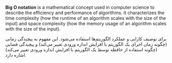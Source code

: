 **Big O notation**  is a mathematical concept used in computer science to describe the efficiency and performance of algorithms. 
It characterizes the time complexity (how the runtime of an algorithm scales with the size of the input) and space complexity (how the memory usage of an algorithm scales with the size of the input).

برای توصیف کارایی و عملکرد الگوریتم‌ها استفاده می‌شود. این مفهوم به پیچیدگی زمانی (چگونه زمان اجرای یک الگوریتم با افزایش اندازه ورودی تغییر می‌کند) و پیچیدگی فضایی (چگونه استفاده از حافظه توسط یک الگوریتم با افزایش اندازه ورودی تغییر می‌کند) اشاره دارد.
